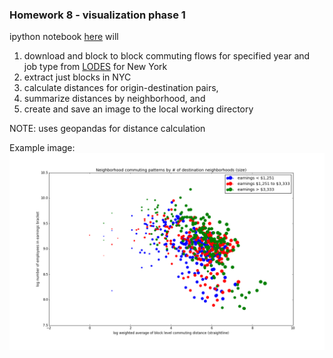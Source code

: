 ### Homework 8 - visualization phase 1
ipython notebook [here](./HW8_crh278_phase1.ipynb) will

1. download and block to block commuting flows for specified year and job type from [LODES](http://lehd.ces.census.gov/data/lodes/LODES7/ny/od/) for New York
2. extract just blocks in NYC
3. calculate distances for origin-destination pairs, 
4. summarize distances by neighborhood, and
5. create and save an image to the local working directory

NOTE: uses geopandas for distance calculation

Example image:
![alt text](./nhood_commuting.png)
